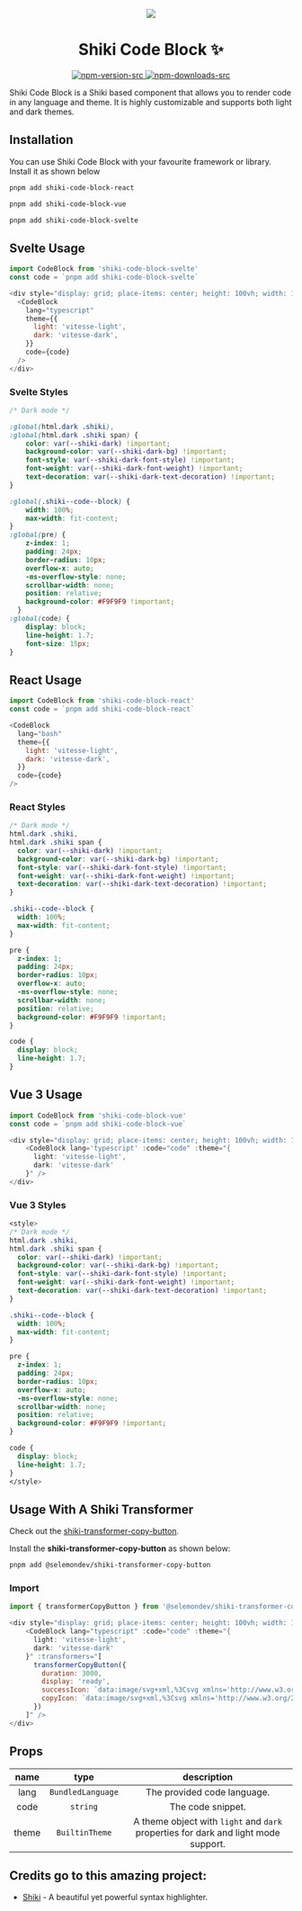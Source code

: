 <p align="center">
<img align="center" src="https://raw.githubusercontent.com/selemondev/shiki-code-block/master/assets/logo/shiki-logo.svg" />
<h1 align="center">
Shiki Code Block ✨
</h1>
</p>
<p align="center">
  <a href="https://www.npmjs.com/package/shiki-code-block">
    <img alt="npm-version-src" src="https://img.shields.io/npm/v/shiki-code-block/latest.svg?style=flat&colorA=020420&colorB=00DC82" />
  </a>
  <a href="https://npmjs.com/package/shiki-code-block">
    <img alt="npm-downloads-src" src="https://img.shields.io/npm/dm/shiki-code-block.svg?style=flat&colorA=020420&colorB=00DC82" />
  </a>
</p>

Shiki Code Block is a Shiki based component that allows you to render code in any language and theme. It is highly customizable and supports both light and dark themes.

## Installation

You can use Shiki Code Block with your favourite framework or library. Install it as shown below

```bash
pnpm add shiki-code-block-react
```

```bash
pnpm add shiki-code-block-vue
```

```bash
pnpm add shiki-code-block-svelte
```

## Svelte Usage

```js
import CodeBlock from 'shiki-code-block-svelte'
const code = `pnpm add shiki-code-block-svelte`
```
```js
<div style="display: grid; place-items: center; height: 100vh; width: 100vw">
  <CodeBlock
    lang="typescript"
    theme={{
      light: 'vitesse-light',
      dark: 'vitesse-dark',
    }}
    code={code}
  />
</div>
```

### Svelte Styles

```css
/* Dark mode */

:global(html.dark .shiki),
:global(html.dark .shiki span) {
    color: var(--shiki-dark) !important;
    background-color: var(--shiki-dark-bg) !important;
    font-style: var(--shiki-dark-font-style) !important;
    font-weight: var(--shiki-dark-font-weight) !important;
    text-decoration: var(--shiki-dark-text-decoration) !important;
}

:global(.shiki--code--block) {
    width: 100%;
    max-width: fit-content;
}
:global(pre) {
    z-index: 1;
    padding: 24px;
    border-radius: 10px;
    overflow-x: auto;
    -ms-overflow-style: none;
    scrollbar-width: none;
    position: relative;
    background-color: #F9F9F9 !important;
  }
:global(code) {
    display: block;
    line-height: 1.7;
    font-size: 15px;
}
```

## React Usage

```js
import CodeBlock from 'shiki-code-block-react'
const code = `pnpm add shiki-code-block-react`
```

```js
<CodeBlock
  lang="bash"
  theme={{
    light: 'vitesse-light',
    dark: 'vitesse-dark',
  }}
  code={code}
/>
```

### React Styles
```css
/* Dark mode */
html.dark .shiki,
html.dark .shiki span {
  color: var(--shiki-dark) !important;
  background-color: var(--shiki-dark-bg) !important;
  font-style: var(--shiki-dark-font-style) !important;
  font-weight: var(--shiki-dark-font-weight) !important;
  text-decoration: var(--shiki-dark-text-decoration) !important;
}

.shiki--code--block {
  width: 100%;
  max-width: fit-content;
}

pre {
  z-index: 1;
  padding: 24px;
  border-radius: 10px;
  overflow-x: auto;
  -ms-overflow-style: none;
  scrollbar-width: none;
  position: relative;
  background-color: #F9F9F9 !important;
}

code {
  display: block;
  line-height: 1.7;
}
```

## Vue 3 Usage

```js
import CodeBlock from 'shiki-code-block-vue'
const code = `pnpm add shiki-code-block-vue`
```

```js
<div style="display: grid; place-items: center; height: 100vh; width: 100vw;">
    <CodeBlock lang='typescript' :code="code" :theme="{
      light: 'vitesse-light',
      dark: 'vitesse-dark'
    }" />
</div>
```

### Vue 3 Styles

```css
<style>
/* Dark mode */
html.dark .shiki,
html.dark .shiki span {
  color: var(--shiki-dark) !important;
  background-color: var(--shiki-dark-bg) !important;
  font-style: var(--shiki-dark-font-style) !important;
  font-weight: var(--shiki-dark-font-weight) !important;
  text-decoration: var(--shiki-dark-text-decoration) !important;
}

.shiki--code--block {
  width: 100%;
  max-width: fit-content;
}

pre {
  z-index: 1;
  padding: 24px;
  border-radius: 10px;
  overflow-x: auto;
  -ms-overflow-style: none;
  scrollbar-width: none;
  position: relative;
  background-color: #F9F9F9 !important;
}

code {
  display: block;
  line-height: 1.7;
}
</style>
```

## Usage With A Shiki Transformer

Check out the [shiki-transformer-copy-button](https://github.com/selemondev/shiki-transformer-copy-button).

Install the **shiki-transformer-copy-button** as shown below:

```bash
pnpm add @selemondev/shiki-transformer-copy-button
```

### Import

```js
import { transformerCopyButton } from '@selemondev/shiki-transformer-copy-button'
```

```js
<div style="display: grid; place-items: center; height: 100vh; width: 100vw;">
    <CodeBlock lang="typescript" :code="code" :theme="{
      light: 'vitesse-light',
      dark: 'vitesse-dark'
    }" :transformers="[
      transformerCopyButton({
        duration: 3000,
        display: 'ready',
        successIcon: `data:image/svg+xml,%3Csvg xmlns='http://www.w3.org/2000/svg' fill='none' stroke='rgba(128,128,128,1)' stroke-linecap='round' stroke-linejoin='round' stroke-width='2' viewBox='0 0 24 24'%3E%3Crect width='8' height='4' x='8' y='2' rx='1' ry='1'/%3E%3Cpath d='M16 4h2a2 2 0 0 1 2 2v14a2 2 0 0 1-2 2H6a2 2 0 0 1-2-2V6a2 2 0 0 1 2-2h2'/%3E%3Cpath d='m9 14 2 2 4-4'/%3E%3C/svg%3E`,
        copyIcon: `data:image/svg+xml,%3Csvg xmlns='http://www.w3.org/2000/svg' fill='none' stroke='rgba(128,128,128,1)' stroke-linecap='round' stroke-linejoin='round' stroke-width='2' viewBox='0 0 24 24'%3E%3Crect width='8' height='4' x='8' y='2' rx='1' ry='1'/%3E%3Cpath d='M16 4h2a2 2 0 0 1 2 2v14a2 2 0 0 1-2 2H6a2 2 0 0 1-2-2V6a2 2 0 0 1 2-2h2'/%3E%3C/svg%3E`,
      })
    ]" />
</div>
```

## Props

| name          |     type      |       description         |
|:-------------:|:-------------:|:-------------------------:|
|  lang         | `BundledLanguage` |  The provided code language. |
|  code         | `string` |  The code snippet. |
|  theme        | `BuiltinTheme` |  A theme object with `light` and `dark` properties for dark and light mode support. |

## Credits go to this amazing project:

- [Shiki](https://shiki.style/) - A beautiful yet powerful syntax highlighter.
